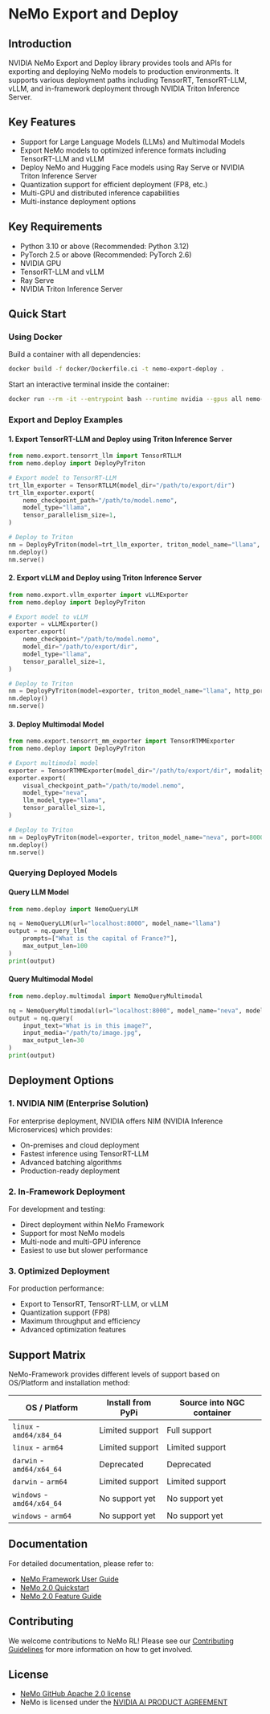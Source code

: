 # **NeMo Export and Deploy**

## Introduction

NVIDIA NeMo Export and Deploy library provides tools and APIs for exporting and deploying NeMo models to production environments. It supports various deployment paths including TensorRT, TensorRT-LLM, vLLM, and in-framework deployment through NVIDIA Triton Inference Server.

## Key Features

- Support for Large Language Models (LLMs) and Multimodal Models
- Export NeMo models to optimized inference formats including TensorRT-LLM and vLLM
- Deploy NeMo and Hugging Face models using Ray Serve or NVIDIA Triton Inference Server
- Quantization support for efficient deployment (FP8, etc.)
- Multi-GPU and distributed inference capabilities
- Multi-instance deployment options

## Key Requirements

- Python 3.10 or above (Recommended: Python 3.12)
- PyTorch 2.5 or above (Recommended: PyTorch 2.6)
- NVIDIA GPU
- TensorRT-LLM and vLLM
- Ray Serve
- NVIDIA Triton Inference Server

## Quick Start

### Using Docker

Build a container with all dependencies:

```bash
docker build -f docker/Dockerfile.ci -t nemo-export-deploy .
```

Start an interactive terminal inside the container:

```bash
docker run --rm -it --entrypoint bash --runtime nvidia --gpus all nemo-export-deploy
```

### Export and Deploy Examples

#### 1. Export TensorRT-LLM and Deploy using Triton Inference Server

```python
from nemo.export.tensorrt_llm import TensorRTLLM
from nemo.deploy import DeployPyTriton

# Export model to TensorRT-LLM
trt_llm_exporter = TensorRTLLM(model_dir="/path/to/export/dir")
trt_llm_exporter.export(
    nemo_checkpoint_path="/path/to/model.nemo",
    model_type="llama",
    tensor_parallelism_size=1,
)

# Deploy to Triton
nm = DeployPyTriton(model=trt_llm_exporter, triton_model_name="llama", http_port=8000)
nm.deploy()
nm.serve()
```

#### 2. Export vLLM and Deploy using Triton Inference Server

```python
from nemo.export.vllm_exporter import vLLMExporter
from nemo.deploy import DeployPyTriton

# Export model to vLLM
exporter = vLLMExporter()
exporter.export(
    nemo_checkpoint="/path/to/model.nemo",
    model_dir="/path/to/export/dir",
    model_type="llama",
    tensor_parallel_size=1,
)

# Deploy to Triton
nm = DeployPyTriton(model=exporter, triton_model_name="llama", http_port=8000)
nm.deploy()
nm.serve()
```

#### 3. Deploy Multimodal Model

```python
from nemo.export.tensorrt_mm_exporter import TensorRTMMExporter
from nemo.deploy import DeployPyTriton

# Export multimodal model
exporter = TensorRTMMExporter(model_dir="/path/to/export/dir", modality="vision")
exporter.export(
    visual_checkpoint_path="/path/to/model.nemo",
    model_type="neva",
    llm_model_type="llama",
    tensor_parallel_size=1,
)

# Deploy to Triton
nm = DeployPyTriton(model=exporter, triton_model_name="neva", port=8000)
nm.deploy()
nm.serve()
```

### Querying Deployed Models

#### Query LLM Model

```python
from nemo.deploy import NemoQueryLLM

nq = NemoQueryLLM(url="localhost:8000", model_name="llama")
output = nq.query_llm(
    prompts=["What is the capital of France?"],
    max_output_len=100
)
print(output)
```

#### Query Multimodal Model

```python
from nemo.deploy.multimodal import NemoQueryMultimodal

nq = NemoQueryMultimodal(url="localhost:8000", model_name="neva", model_type="neva")
output = nq.query(
    input_text="What is in this image?",
    input_media="/path/to/image.jpg",
    max_output_len=30
)
print(output)
```

## Deployment Options

### 1. NVIDIA NIM (Enterprise Solution)
For enterprise deployment, NVIDIA offers NIM (NVIDIA Inference Microservices) which provides:
- On-premises and cloud deployment
- Fastest inference using TensorRT-LLM
- Advanced batching algorithms
- Production-ready deployment

### 2. In-Framework Deployment
For development and testing:
- Direct deployment within NeMo Framework
- Support for most NeMo models
- Multi-node and multi-GPU inference
- Easiest to use but slower performance

### 3. Optimized Deployment
For production performance:
- Export to TensorRT, TensorRT-LLM, or vLLM
- Quantization support (FP8)
- Maximum throughput and efficiency
- Advanced optimization features

## Support Matrix

NeMo-Framework provides different levels of support based on OS/Platform and installation method:

| OS / Platform              | Install from PyPi | Source into NGC container |
|----------------------------|-------------------|---------------------------|
| `linux` - `amd64/x84_64`   | Limited support   | Full support              |
| `linux` - `arm64`          | Limited support   | Limited support           |
| `darwin` - `amd64/x64_64`  | Deprecated        | Deprecated                |
| `darwin` - `arm64`         | Limited support   | Limited support           |
| `windows` - `amd64/x64_64` | No support yet    | No support yet            |
| `windows` - `arm64`        | No support yet    | No support yet            |

## Documentation

For detailed documentation, please refer to:
- [NeMo Framework User Guide](https://docs.nvidia.com/nemo-framework/user-guide/latest/playbooks/index.html)
- [NeMo 2.0 Quickstart](https://docs.nvidia.com/nemo-framework/user-guide/latest/nemo-2.0/quickstart.html)
- [NeMo 2.0 Feature Guide](https://docs.nvidia.com/nemo-framework/user-guide/latest/nemo-2.0/features/index.html)

## Contributing

We welcome contributions to NeMo RL! Please see our [Contributing Guidelines](CONTRIBUTING.md) for more information on how to get involved.

## License

- [NeMo GitHub Apache 2.0 license](https://github.com/NVIDIA/NeMo?tab=Apache-2.0-1-ov-file#readme)
- NeMo is licensed under the [NVIDIA AI PRODUCT AGREEMENT](https://www.nvidia.com/en-us/data-center/products/nvidia-ai-enterprise/eula/)
